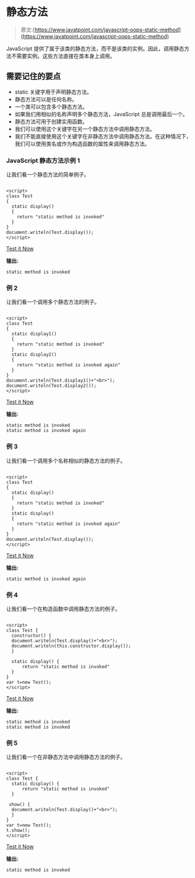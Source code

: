 # 静态方法

> 原文:[https://www.javatpoint.com/javascript-oops-static-method](https://www.javatpoint.com/javascript-oops-static-method)

JavaScript 提供了属于该类的静态方法，而不是该类的实例。因此，调用静态方法不需要实例。这些方法直接在类本身上调用。

## 需要记住的要点

*   static 关键字用于声明静态方法。
*   静态方法可以是任何名称。
*   一个类可以包含多个静态方法。
*   如果我们用相似的名称声明多个静态方法，JavaScript 总是调用最后一个。
*   静态方法可用于创建实用函数。
*   我们可以使用这个关键字在另一个静态方法中调用静态方法。
*   我们不能直接使用这个关键字在非静态方法中调用静态方法。在这种情况下，我们可以使用类名或作为构造函数的属性来调用静态方法。

### JavaScript 静态方法示例 1

让我们看一个静态方法的简单例子。

```

<script>
class Test
{
  static display()
  {
    return "static method is invoked"
  }
}
document.writeln(Test.display());
</script>

```

[Test it Now](https://www.javatpoint.com/oprweb/test.jsp?filename=JavaScriptstaticMethodExample1)

**输出:**

```
static method is invoked

```

### 例 2

让我们看一个调用多个静态方法的例子。

```

<script>
class Test
{
  static display1()
  {
    return "static method is invoked"
  }
  static display2()
  {
    return "static method is invoked again"
  }
}
document.writeln(Test.display1()+"<br>");
document.writeln(Test.display2());
</script>

```

[Test it Now](https://www.javatpoint.com/oprweb/test.jsp?filename=JavaScriptstaticMethodExample2)

**输出:**

```
static method is invoked
static method is invoked again

```

### 例 3

让我们看一个调用多个名称相似的静态方法的例子。

```

<script>
class Test
{
  static display()
  {
    return "static method is invoked"
  }
  static display()
  {
    return "static method is invoked again"
  }
}
document.writeln(Test.display());
</script>

```

[Test it Now](https://www.javatpoint.com/oprweb/test.jsp?filename=JavaScriptstaticMethodExample3)

**输出:**

```
static method is invoked again

```

### 例 4

让我们看一个在构造函数中调用静态方法的例子。

```

<script>
class Test {
  constructor() {
  document.writeln(Test.display()+"<br>"); 
  document.writeln(this.constructor.display()); 
  }

  static display() {
      return "static method is invoked"
  }
}
var t=new Test();
</script>

```

[Test it Now](https://www.javatpoint.com/oprweb/test.jsp?filename=JavaScriptstaticMethodExample4)

**输出:**

```
static method is invoked
static method is invoked 

```

### 例 5

让我们看一个在非静态方法中调用静态方法的例子。

```

<script>
class Test {
  static display() {
      return "static method is invoked"
  }

 show() {
  document.writeln(Test.display()+"<br>"); 
  }  
}
var t=new Test();
t.show();
</script>

```

[Test it Now](https://www.javatpoint.com/oprweb/test.jsp?filename=JavaScriptstaticMethodExample5)

**输出:**

```
static method is invoked

```